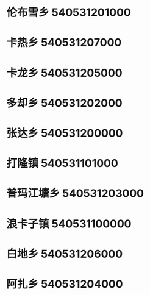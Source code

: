 # 伦布雪乡 540531201000
# 卡热乡 540531207000
# 卡龙乡 540531205000
# 多却乡 540531202000
# 张达乡 540531200000
# 打隆镇 540531101000
# 普玛江塘乡 540531203000
# 浪卡子镇 540531100000
# 白地乡 540531206000
# 阿扎乡 540531204000
